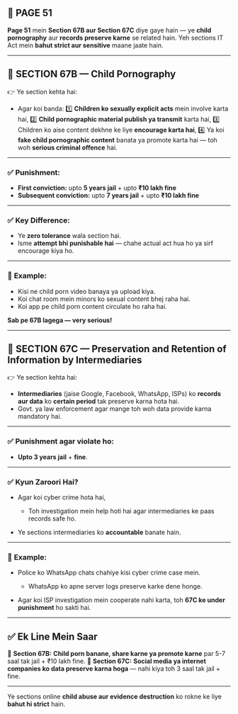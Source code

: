 ## 📄 **PAGE 51**

**Page 51** mein **Section 67B aur Section 67C** diye gaye hain — ye **child pornography** aur **records preserve karne** se related hain.
Yeh sections IT Act mein **bahut strict aur sensitive** maane jaate hain.

---

## 🔹 **SECTION 67B — Child Pornography**

👉 Ye section kehta hai:

* Agar koi banda:
  1️⃣ **Children ko sexually explicit acts** mein involve karta hai,
  2️⃣ **Child pornographic material publish ya transmit** karta hai,
  3️⃣ Children ko aise content dekhne ke liye **encourage karta hai**,
  4️⃣ Ya koi **fake child pornographic content** banata ya promote karta hai —
  toh woh **serious criminal offence** hai.

---

### ✅ **Punishment:**

* **First conviction:** upto **5 years jail** + upto **₹10 lakh fine**
* **Subsequent conviction:** upto **7 years jail** + upto **₹10 lakh fine**

---

### ✅ **Key Difference:**

* Ye **zero tolerance** wala section hai.
* Isme **attempt bhi punishable hai** — chahe actual act hua ho ya sirf encourage kiya ho.

---

### 🧩 **Example:**

* Kisi ne child porn video banaya ya upload kiya.
* Koi chat room mein minors ko sexual content bhej raha hai.
* Koi app pe child porn content circulate ho raha hai.

**Sab pe 67B lagega — very serious!**

---

## 🔹 **SECTION 67C — Preservation and Retention of Information by Intermediaries**

👉 Ye section kehta hai:

* **Intermediaries** (jaise Google, Facebook, WhatsApp, ISPs) ko **records aur data** ko **certain period** tak preserve karna hota hai.
* Govt. ya law enforcement agar mange toh woh data provide karna mandatory hai.

---

### ✅ **Punishment agar violate ho:**

* **Upto 3 years jail** + **fine**.

---

### ✅ **Kyun Zaroori Hai?**

* Agar koi cyber crime hota hai,

  * Toh investigation mein help hoti hai agar intermediaries ke paas records safe ho.
* Ye sections intermediaries ko **accountable** banate hain.

---

### 🧩 **Example:**

* Police ko WhatsApp chats chahiye kisi cyber crime case mein.

  * WhatsApp ko apne server logs preserve karke dene honge.
* Agar koi ISP investigation mein cooperate nahi karta, toh **67C ke under punishment** ho sakti hai.

---

## ✅ **Ek Line Mein Saar**

📌 **Section 67B:** **Child porn banane, share karne ya promote karne** par 5-7 saal tak jail + ₹10 lakh fine.
📌 **Section 67C:** **Social media ya internet companies ko data preserve karna hoga** — nahi kiya toh 3 saal tak jail + fine.

---

Ye sections online **child abuse aur evidence destruction** ko rokne ke liye **bahut hi strict** hain.
